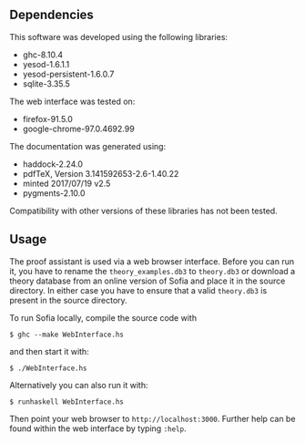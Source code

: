 ## Dependencies
This software was developed using the following libraries:

* ghc-8.10.4
* yesod-1.6.1.1
* yesod-persistent-1.6.0.7
* sqlite-3.35.5

The web interface was tested on:

* firefox-91.5.0
* google-chrome-97.0.4692.99

The documentation was generated using:

* haddock-2.24.0
* pdfTeX, Version 3.141592653-2.6-1.40.22
* minted 2017/07/19 v2.5
* pygments-2.10.0

Compatibility with other versions of these libraries has not been tested.

## Usage
The proof assistant is used via a web browser interface. Before you can run it,
you have to rename the `theory_examples.db3` to `theory.db3` or download a
theory database from an online version of Sofia and place it in the source
directory. In either case you have to ensure that a valid `theory.db3` is
present in the source directory.

To run Sofia locally, compile the source code with
```shell
$ ghc --make WebInterface.hs
```
and then start it with:
```shell
$ ./WebInterface.hs
```
Alternatively you can also run it with:
```shell
$ runhaskell WebInterface.hs
```

Then point your web browser to `http://localhost:3000`. Further help can be found within the web interface by typing `:help`.
